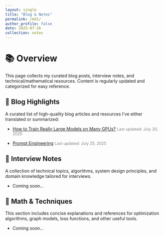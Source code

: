 ```yaml
---
layout: single
title: "Blog & Notes"
permalink: /md1/
author_profile: false
date: 2025-07-26
collection: notes
---
```


# 📚 Overview

This page collects my curated blog posts, interview notes, and technical/mathematical resources. Content is regularly updated and categorized for easy reference.

## 📘 Blog Highlights

A curated list of high-quality blog articles and resources I’ve either translated or summarized:

- [How to Train Really Large Models on Many GPUs?](../files/parallelismGPUs.pdf)  <span style="font-size: 0.9em; color: gray;"> Last updated: July 20, 2025</span>

- [Prompt Engineering](../files/Prompt_Engineering.pdf)  <span style="font-size: 0.9em; color: gray;"> Last updated: July 25, 2025</span>



## 🎯 Interview Notes

A collection of technical topics, algorithms, system design principles, and domain knowledge tailored for interviews.

- Coming soon...



## 📐 Math & Techniques

This section includes concise explanations and references for optimization algorithms, graph models, loss functions, and other useful tools.

- Coming soon...

